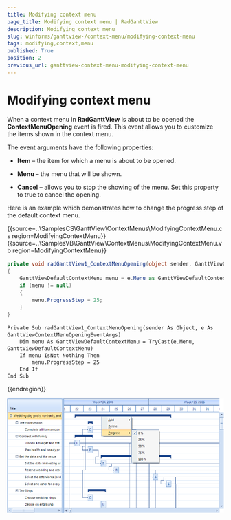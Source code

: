 ```yaml
---
title: Modifying context menu
page_title: Modifying context menu | RadGanttView
description: Modifying context menu
slug: winforms/ganttview-/context-menu/modifying-context-menu
tags: modifying,context,menu
published: True
position: 2
previous_url: ganttview-context-menu-modifying-context-menu
---
```


# Modifying context menu

When a context menu in __RadGanttView__ is about to be opened the __ContextMenuOpening__ event is fired. This event allows you to customize the items shown in the context menu.

The event arguments have the following properties:

* __Item__ – the item for which a menu is about to be opened.

* __Menu__ – the menu that will be shown.

* __Cancel__ – allows you to stop the showing of the menu. Set this property to true to cancel the opening.

Here is an example which demonstrates how to change the progress step of the default context menu.
         
{{source=..\SamplesCS\GanttView\ContextMenus\ModifyingContextMenu.cs region=ModifyingContextMenu}} 
{{source=..\SamplesVB\GanttView\ContextMenus\ModifyingContextMenu.vb region=ModifyingContextMenu}} 

````C#
private void radGanttView1_ContextMenuOpening(object sender, GanttViewContextMenuOpeningEventArgs e)
{
    GanttViewDefaultContextMenu menu = e.Menu as GanttViewDefaultContextMenu;
    if (menu != null)
    {
        menu.ProgressStep = 25;
    }
}

````
````VB.NET
Private Sub radGanttView1_ContextMenuOpening(sender As Object, e As GanttViewContextMenuOpeningEventArgs)
    Dim menu As GanttViewDefaultContextMenu = TryCast(e.Menu, GanttViewDefaultContextMenu)
    If menu IsNot Nothing Then
        menu.ProgressStep = 25
    End If
End Sub

````

{{endregion}} 

![ganttview-context-menu-modifying-context-menu 001](images/ganttview-context-menu-modifying-context-menu001.png)
